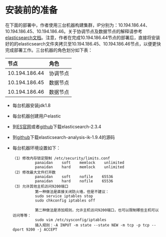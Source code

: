 # 安装前的准备

在下面的部署中，作者使用三台机器构建集群，IP分别为：10.194.186.44、10.194.186.45、10.194.186.46。关于协调节点及数据节点的解释请参考[elasticsearch文档](http://www.elastic.co/guide/cn/elasticsearch/guide/current/index.html)。注意，作者在完成10.194.186.44节点的部署后，直接将安装好的的elasticsearch文件夹拷贝至10.194.186.45、10.194.186.46节点，以便更快完成部署工作。三台机器的角色划分如下表：

| 节点 | 角色 |
| :--- | :--- |
| 10.194.186.44 | 协调节点 |
| 10.194.186.45 | 数据节点 |
| 10.194.186.46 | 数据节点 |

* 每台机器安装jdk1.8
* 每台机器创建用户elastic
* 到[ES官网](http://www.elastic.co/)或者[github](https://github.com/elastic/elasticsearch)下载elasticsearch-2.3.4
* 到[github](https://github.com/medcl/elasticsearch-analysis-ik/tree/2.x)下载elasticsearch-analysis-ik-1.9.4的源码
* 每台机器环境设置如下：

  ```
  （1）修改内存锁定限制 /etc/security/limits.conf
            panaidan    soft    memlock    unlimited
            panaidan    hard    memlock    unlimited
  （2）修改最大文件打开数
            panaidan    soft    nofile    65536
            panaidan    hard    nofile    65536
  （3）允许其他主机访问9200端口
            第一种做法是直接关闭防火墙，但是不建议：
            sudo service iptables stop
            sudo chkconfig iptables off

            第二种做法是添加规则，允许主机访问9200端口，也可以限制哪些主机可以访问等等：
            sudo vim /etc/sysconfig/iptables
            插入规则：-A INPUT -m state --state NEW -m tcp -p tcp --dport 9200 -j ACCEPT
  ```



